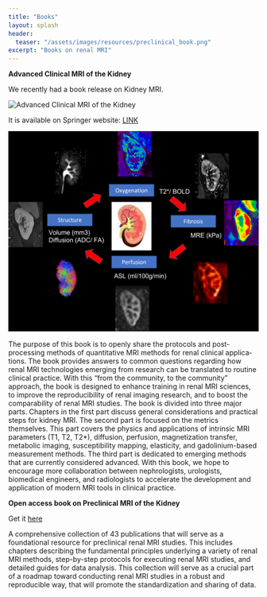 ```yaml
---
title: "Books"
layout: splash
header:
  teaser: "/assets/images/resources/preclinical_book.png"
excerpt: "Books on renal MRI"
---
```



**Advanced Clinical MRI of the Kidney**

We recently had a book release on Kidney MRI.

![Advanced Clinical MRI of the Kidney](/assets/images/resources/books/book_cover_AdvancedClinicalMRIoftheKidney.png")

It is available on Springer website: [LINK](https://link.springer.com/book/10.1007/978-3-031-40169-5)

![Overview](assets/images/resources/books/kidney_overview_small.png)

The purpose of this book is to openly share the protocols and post-processing methods of quantitative MRI methods for renal clinical applica­tions. The book provides answers to common questions regarding how renal MRI technologies emerging from research can be translated to routine clini­cal practice. With this “from the community, to the community” approach, the book is designed to enhance training in renal MRI sciences, to improve the reproducibility of renal imaging research, and to boost the comparability of renal MRI studies. The book is divided into three major parts. Chapters in the first part dis­cuss general considerations and practical steps for kidney MRI. The second part is focused on the metrics themselves. This part covers the physics and applications of intrinsic MRI parameters (T1, T2, T2*), diffusion, perfusion, magnetization transfer, metabolic imaging, susceptibility mapping, elasticity, and gadolinium-based measurement methods. The third part is dedicated to emerging methods that are currently considered advanced. With this book, we hope to encourage more collaboration between nephrologists, urologists, biomedical engineers, and radiologists to accelerate the development and application of modern MRI tools in clinical practice.

**Open access book on Preclinical MRI of the Kidney**

Get it [here](https://link.springer.com/book/10.1007%2F978-1-0716-0978-1)

A comprehensive collection of 43 publications that will serve as a foundational resource for preclinical renal MRI studies. This includes chapters describing the fundamental principles underlying a variety of renal MRI methods, step-by-step protocols for executing renal MRI studies, and detailed guides for data analysis. This collection will serve as a crucial part of a roadmap toward conducting renal MRI studies in a robust and reproducible way, that will promote the standardization and sharing of data.
